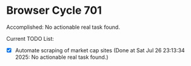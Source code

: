 # Browser Cycle 701

Accomplished: No actionable real task found.

Current TODO List:

- [x] Automate scraping of market cap sites  (Done at Sat Jul 26 23:13:34 2025: No actionable real task found.)